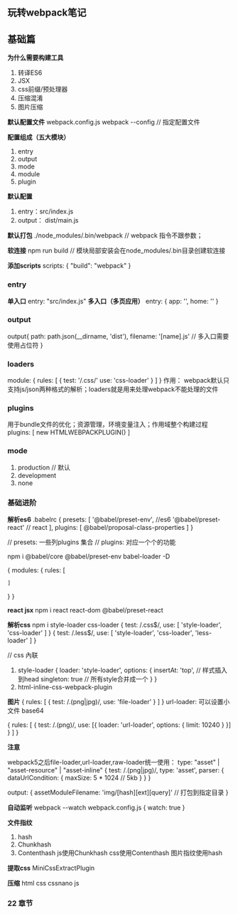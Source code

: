 ## 玩转webpack笔记

## 基础篇
**为什么需要构建工具**
1. 转译ES6
2. JSX
3. css前缀/预处理器
4. 压缩混淆
5. 图片压缩


**默认配置文件**
webpack.config.js
webpack --config  // 指定配置文件

**配置组成（五大模块）**
1. entry
2. output
3. mode
4. module
5. plugin

**默认配置**
1. entry：src/index.js
2. output： dist/main.js

**默认打包**
./node_modules/.bin/webpack // webpack 指令不跟参数；


**软连接**
npm run build // 模块局部安装会在node_modules/.bin目录创建软连接

**添加scripts**
scripts: {
  "build": "webpack"
}

### entry
**单入口**
entry: "src/index.js"
**多入口（多页应用）**
entry: {
  app: '',
  home: ''
}

### output
output{
  path: path.json(__dirname, 'dist'),
  filename: '[name].js' // 多入口需要使用占位符
}

### loaders
module: {
  rules: [
    {
      test: '/.css/'
      use: 'css-loader'
    }
  ]
}
作用： webpack默认只支持js/json两种格式的解析；loaders就是用来处理webpack不能处理的文件

### plugins
用于bundle文件的优化；资源管理，环境变量注入；作用域整个构建过程
plugins: [
  new HTMLWEBPACKPLUGIN()
]

### mode
1. production // 默认
2. development
3. none 


### 基础进阶
**解析es6**
.babelrc
{
  presets: [
    '@babel/preset-env', //es6
    '@babel/preset-react' // react
  ],
  plugins: [
    @babel/proposal-class-properties
  ]
}

// presets: 一些列plugins 集合
// plugins: 对应一个个的功能

npm i @babel/core @babel/preset-env babel-loader -D

{
  modules: {
    rules: [

    ]
  }
}

**react jsx**
npm i react react-dom @babel/preset-react

**解析css**
npm i style-loader css-loader
{
  test: /\.css$/,
  use: [
    'style-loader',
    'css-loader'
  ]
}
{
  test: /\.less$/,
  use: [
    'style-loader',
    'css-loader',
    'less-loader'
  ]
}

// css 內联
1. style-loader
{
  loader: 'style-loader',
  options: {
    insertAt: 'top', // 样式插入到head
    singleton: true // 所有style合并成一个
  }
}
2. html-inline-css-webpack-plugin

**图片**
{
  rules: [
    {
      test: /\.(png|jpg)/,
      use: 'file-loader'
    }
  ]
}
url-loader: 可以设置小文件 base64

{
  rules: [
    {
      test: /\.(png)/,
      use: [{
        loader: 'url-loader',
        options: {
          limit: 10240
        }
      }]
    }
  ]
}

**注意**

webpack5之后file-loader,url-loader,raw-loader统一使用：
type: "asset" | "asset-resource" | "asset-inline"
{
  test: /\.(png|jpg)/,
  type: 'asset',
  parser: {
    dataUrlCondition: {
      maxSize: 5 * 1024 // 5kb
    }
  }
}


output: {
    assetModuleFilename: 'img/[hash][ext][query]' // 打包到指定目录
}


**自动监听**
webpack --watch
webpack.config.js
{
  watch: true 
}


**文件指纹**
1. hash
2. Chunkhash
3. Contenthash
js使用Chunkhash
css使用Contenthash 
图片指纹使用hash

**提取css**
MiniCssExtractPlugin


**压缩**
html
css cssnano
js

### 22 章节